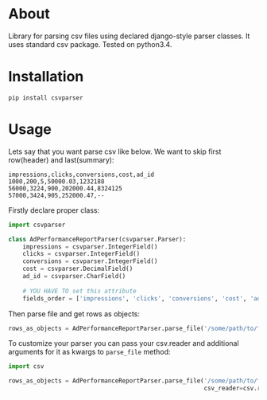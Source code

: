 # About
Library for parsing csv files using declared django-style parser classes.
It uses standard csv package. Tested on python3.4.

# Installation
`pip install csvparser`

# Usage
Lets say that you want parse csv like below. We want to skip first row(header) and last(summary):

```
impressions,clicks,conversions,cost,ad_id
1000,200,5,50000.03,1232188
56000,3224,900,202000.44,8324125
57000,3424,905,252000.47,--
```

Firstly declare proper class:

```python
import csvparser

class AdPerformanceReportParser(csvparser.Parser):
    impressions = csvparser.IntegerField()
    clicks = csvparser.IntegerField()
    conversions = csvparser.IntegerField()
    cost = csvparser.DecimalField()
    ad_id = csvparser.CharField()
    
    # YOU HAVE TO set this attribute
    fields_order = ['impressions', 'clicks', 'conversions', 'cost', 'ad_id']
```

Then parse file and get rows as objects:

```python
rows_as_objects = AdPerformanceReportParser.parse_file('/some/path/to/file', start_from_line=2, end_at_line=3)  # parse_file returns iterator 
```

To customize your parser you can pass your csv.reader and additional arguments for it as kwargs to `parse_file` method:
```python
import csv

rows_as_objects = AdPerformanceReportParser.parse_file('/some/path/to/file', start_from_line=2, end_at_line=3,
                                                       csv_reader=csv.reader, delimiter=';', quotechar='|') 
```